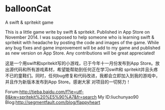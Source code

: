 balloonCat
==========

A swift &amp; spritekit game 

This is a little game write by swift & spritekit. Published in App Store on November 2014. I was supposed to help someone who 
is learning swift & spritekit with headache by posting the code and images of the game. While any bug fixes and game improvement 
will be add to my game and published as new version on App Store. Any contributions will be great appreciated!

这是一个用swift和spritekit写的小游戏，已于今年十一月份发布到App Store。放出源代码和所有游戏素材，希望能帮助到任何正在学习swift和
spritekit并且头疼不已的童鞋们。同时，任何bug修复和代码改进，我都会立即加入到我的游戏中，并且作为新版本发布到App Store。感谢大家
对项目的一切努力！


Forum:http://tieba.baidu.com/f?ie=utf-8&kw=spritekit%20%E5%90%A7&fr=search
My ID:liuchunyao90
Blog:http://segmentfault.com/blog/flappyheart
